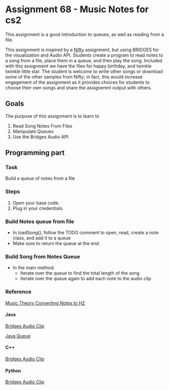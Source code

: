 Assignment 68 - Music Notes for cs2
========================

This assignment is a good introduction to queues, as well as reading from a file.

This assignment is inspired by a  [Nifty](http://nifty.stanford.edu/2015/obourn-stepp-melody-maker/) assignment, but using BRIDGES for the visualization and Audio API. Students create a program to read notes to a song from a file, place them in a queue, and then play the song. Included with this assignment we have the files for happy birthday, and twinkle twinkle little star. The student is welcome to write other songs or download some of the other samples from Nifty; in
fact, this would increase engagement of the assignment as it provides choices
for students to choose their own songs and share the assignemnt output 
with others.  


Goals
------
The purpose of this assignment is to learn to
1. Read Song Notes From Files
2. Manipulate Queues
3. Use the Bridges Audio API

Programming part
---------------------
### Task
Build a queue of notes from a file
### Steps
1. Open your base code.
2. Plug in your credentials.
### Build Notes queue from file
- In loadSong(), follow the TODO comment to open, read, create a note class, and add it to a queue
- Make sure to return the queue at the end 
### Build Song from Notes Queue
- In the main method:
    * Iterate over the queue to find the total length of the song
    * Iterate over the queue again to add each note to the audio clip

### Reference
[Music Theory Converting Notes to HZ](https://pages.mtu.edu/~suits/notefreqs.html)

#### Java
[Bridges Audio Clip](https://bridgesuncc.github.io/doc/java-api/current/html/classbridges_1_1base_1_1_audio_clip.html)

[Java Queue](https://docs.oracle.com/javase/8/docs/api/java/util/Queue.html)

#### C++ 

[Bridges Audio Clip](http://bridgesuncc.github.io/doc/cxx-api/current/html/classbridges_1_1datastructure_1_1_audio_clip.html)

#### Python 

[Bridges Audio Clip](http://bridgesuncc.github.io/doc/python-api/current/html/classbridges_1_1audio__clip_1_1_audio_clip.html)

